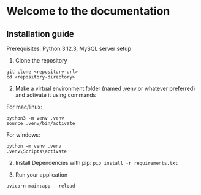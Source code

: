 # Welcome to the documentation

## Installation guide

Prerequisites: Python 3.12.3, MySQL server setup

1. Clone the repository

```
git clone <repository-url>
cd <repository-directory>
```

2. Make a virtual environment folder (named .venv or whatever preferred) and activate it using commands

For mac/linux:

```
python3 -m venv .venv
source .venv/bin/activate
```

For windows:

```
python -m venv .venv
.venv\Scripts\activate
```

2. Install Dependencies with pip:
   ```pip install -r requirements.txt```

3. Run your application

```
uvicorn main:app --reload
```

